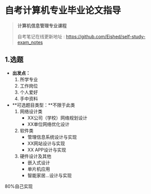 # 自考计算机专业毕业论文指导

> **计算机信息管理专业课程**
>
> 自考笔记在线更新地址 : https://github.com/Eished/self-study-exam_notes

## 1.选题

- **出发点：**
  1. 所学专业
  2. 工作岗位
  3. 个人爱好
  4. 手中资料
- **可选题目类型：**不限于此类
  1. 网络设计类
     - XX公司（学校）网络规划设计
     - XX单位网络优化设计
  2. 软件类
     - 管理信息系统设计与实现
     - XX网站设计与实现
     - XX APP设计与实现
  3. 硬件设计及其他
     - 嵌入式设计
     - 单片机应用
     - 智能家居…设计与实现

80%自己实现
